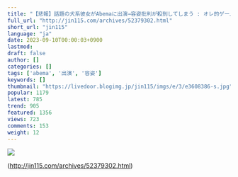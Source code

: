```yaml
---
title: "【悲報】話題の犬系彼女がAbemaに出演→容姿批判が殺到してしまう : オレ的ゲーム速報＠刃"
full_url: "http://jin115.com/archives/52379302.html"
short_url: "jin115"
language: "ja"
date: 2023-09-10T00:00:03+0900
lastmod: 
draft: false
author: []
categories: []
tags: ['abema', '出演', '容姿']
keywords: []
thumbnail: "https://livedoor.blogimg.jp/jin115/imgs/e/3/e3608386-s.jpg"
popular: 1179
latest: 785
trend: 905
featured: 1356
views: 723
comments: 153
weight: 12
---
```


![](https://livedoor.blogimg.jp/jin115/imgs/e/3/e3608386-s.jpg)



(http://jin115.com/archives/52379302.html)
